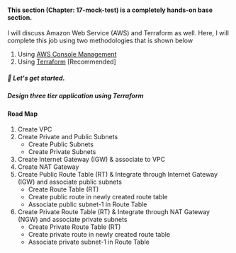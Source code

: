 #### This section (Chapter: 17-mock-test) is a completely hands-on base section.
I will discuss Amazon Web Service (AWS) and Terraform as well. Here, I will complete this job using two methodologies that is shown below
1. Using [AWS Console Management](https://github.com/jakir-ruet/terraform-learning/blob/master/17-mock-test/3-tier-architecture/01-use-aws-console/Readme.md)
2. Using [Terraform](https://github.com/jakir-ruet/terraform-learning/blob/master/17-mock-test/3-tier-architecture/02-use-terraform/Readme.md) [Recommended]

##### 🚴 Let's get started.

##### Design three tier application using Terraform

#### Road Map
1. Create VPC
2. Create Private and Public Subnets
   - Create Public Subnets
   - Create Private Subnets
3. Create Internet Gateway (IGW) & associate to VPC
4. Create NAT Gateway
5. Create Public Route Table (RT) & Integrate through Internet Gateway (IGW) and associate public subnets
   - Create Route Table (RT)
   - Create public route in newly created route table
   - Associate public subnet-1 in Route Table
6. Create Private Route Table (RT) & Integrate through NAT Gateway (NGW) and associate private subnets
   - Create Private Route Table (RT)
   - Create private route in newly created route table
   - Associate private subnet-1 in Route Table